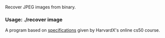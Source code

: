 Recover JPEG images from binary.

### Usage: ./recover image ###

A program based on [specifications](https://cs50.harvard.edu/x/2020/psets/4/recover "Image Recovery") given by HarvardX's online cs50 course.